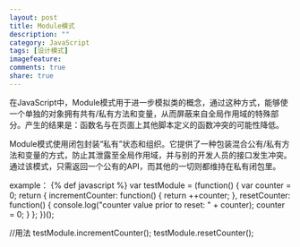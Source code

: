```yaml
---
layout: post
title: Module模式
description: ""
category: JavaScript
tags: [设计模式]
imagefeature: 
comments: true
share: true
---
```


在JavaScript中，Module模式用于进一步模拟类的概念，通过这种方式，能够使一个单独的对象拥有共有/私有方法和变量，从而屏蔽来自全局作用域的特殊部分。产生的结果是：函数名与在页面上其他脚本定义的函数冲突的可能性降低。

Module模式使用闭包封装“私有”状态和组织。它提供了一种包装混合公有/私有方法和变量的方式，防止其泄露至全局作用域，并与别的开发人员的接口发生冲突。通过该模式，只需返回一个公有的API，而其他的一切则都维持在私有闭包里。

example：
{% def javascript %}
var testModule = (function() {
	var counter = 0;
	return {
		incrementCounter: function() {
			return ++counter;
		},
		resetCounter: function() {
			console.log("counter value prior to reset: " + counter);
			counter = 0;
		}
	};
})();

//用法
testModule.incrementCounter();
testModule.resetCounter();